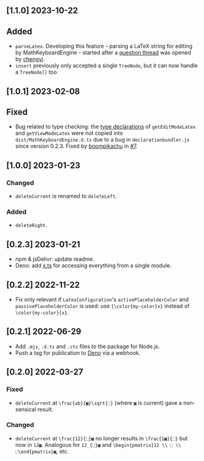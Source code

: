 ## [1.1.0] 2023-10-22

## Added

- `parseLatex`. Developing this feature - parsing a LaTeX string for editing by MathKeyboardEngine - started after a [question thread](https://github.com/orgs/MathKeyboardEngine/discussions/1) was opened by [chengyi](https://github.com/WCY91).
- `insert` previously only accepted a single `TreeNode`, but it can now handle a `TreeNode[]` too.

## [1.0.1] 2023-02-08

## Fixed

- Bug related to type checking: the [type declarations](https://www.typescriptlang.org/docs/handbook/2/type-declarations.html) of `getEditModeLatex` and `getViewModeLatex` were not copied into `dist/MathKeyboardEngine.d.ts` due to a bug in `declarationbundler.js` since version 0.2.3. Fixed by [boompikachu](https://github.com/boompikachu) in [#7](https://github.com/MathKeyboardEngine/MathKeyboardEngine/pull/7).

## [1.0.0] 2023-01-23

### Changed

- `deleteCurrent` is renamed to `deleteLeft`.

### Added

- `deleteRight`.

## [0.2.3] 2023-01-21

- npm & jsDelivr: update readme.
- Deno: add [x.ts](https://github.com/MathKeyboardEngine/MathKeyboardEngine/blob/main/src/x.ts) for accessing everything from a single module.

## [0.2.2] 2022-11-22

- Fix only relevant if `LatexConfiguration`'s `activePlaceholderColor` and `passivePlaceholderColor` is used: use `{\color{my-color}x}` instead of `\color{my-color}{x}`.

## [0.2.1] 2022-06-29

- Add `.mjs`, `.d.ts` and `.cts` files to the package for Node.js.
- Push a tag for publication to [Deno](https://deno.land) via a webhook.

## [0.2.0] 2022-03-27

### Fixed

- `deleteCurrent` at `\frac{ab}{▦}\sqrt{⬚}` (where `▦` is current) gave a non-sensical result.

### Changed

- `deleteCurrent` at `\frac{12}{⬚}▦` no longer results in `\frac{1▦}{⬚}` but now in `12▦`. Analogous for `12_{⬚}▦` and `\begin{pmatrix}12 \\ ⬚ \\ ⬚\end{pmatrix}▦`, etc.
